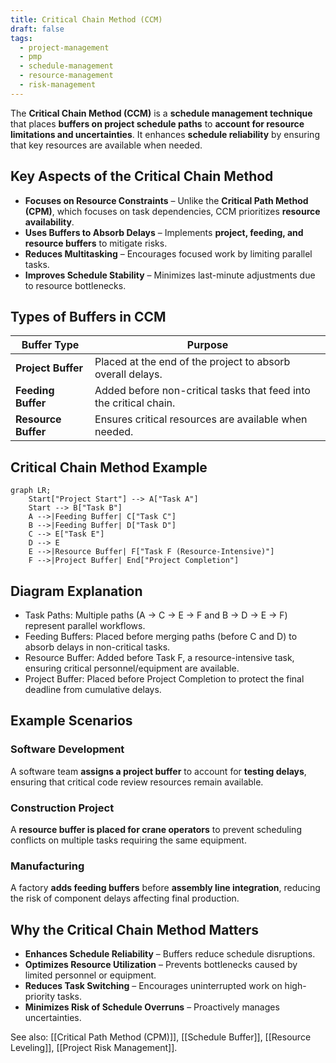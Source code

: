 ```yaml
---
title: Critical Chain Method (CCM)
draft: false
tags:
  - project-management
  - pmp
  - schedule-management
  - resource-management
  - risk-management
---
```


The **Critical Chain Method (CCM)** is a **schedule management technique** that places **buffers on project schedule paths** to **account for resource limitations and uncertainties**. It enhances **schedule reliability** by ensuring that key resources are available when needed.

## **Key Aspects of the Critical Chain Method**
- **Focuses on Resource Constraints** – Unlike the **Critical Path Method (CPM)**, which focuses on task dependencies, CCM prioritizes **resource availability**.
- **Uses Buffers to Absorb Delays** – Implements **project, feeding, and resource buffers** to mitigate risks.
- **Reduces Multitasking** – Encourages focused work by limiting parallel tasks.
- **Improves Schedule Stability** – Minimizes last-minute adjustments due to resource bottlenecks.

## **Types of Buffers in CCM**
| **Buffer Type**   | **Purpose** |
|-------------------|------------------------------------------------|
| **Project Buffer** | Placed at the end of the project to absorb overall delays. |
| **Feeding Buffer** | Added before non-critical tasks that feed into the critical chain. |
| **Resource Buffer** | Ensures critical resources are available when needed. |

## Critical Chain Method Example

```mermaid
graph LR;
    Start["Project Start"] --> A["Task A"]
    Start --> B["Task B"]
    A -->|Feeding Buffer| C["Task C"]
    B -->|Feeding Buffer| D["Task D"]
    C --> E["Task E"]
    D --> E
    E -->|Resource Buffer| F["Task F (Resource-Intensive)"]
    F -->|Project Buffer| End["Project Completion"]
```

## Diagram Explanation

- Task Paths: Multiple paths (A → C → E → F and B → D → E → F) represent parallel workflows.
- Feeding Buffers: Placed before merging paths (before C and D) to absorb delays in non-critical tasks.
- Resource Buffer: Added before Task F, a resource-intensive task, ensuring critical personnel/equipment are available.
- Project Buffer: Placed before Project Completion to protect the final deadline from cumulative delays.

## **Example Scenarios**

### **Software Development**
A software team **assigns a project buffer** to account for **testing delays**, ensuring that critical code review resources remain available.

### **Construction Project**
A **resource buffer is placed for crane operators** to prevent scheduling conflicts on multiple tasks requiring the same equipment.

### **Manufacturing**
A factory **adds feeding buffers** before **assembly line integration**, reducing the risk of component delays affecting final production.

## **Why the Critical Chain Method Matters**
- **Enhances Schedule Reliability** – Buffers reduce schedule disruptions.
- **Optimizes Resource Utilization** – Prevents bottlenecks caused by limited personnel or equipment.
- **Reduces Task Switching** – Encourages uninterrupted work on high-priority tasks.
- **Minimizes Risk of Schedule Overruns** – Proactively manages uncertainties.

See also: [[Critical Path Method (CPM)]], [[Schedule Buffer]], [[Resource Leveling]], [[Project Risk Management]].
